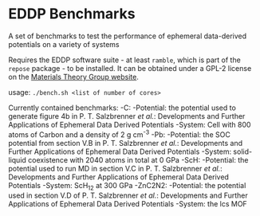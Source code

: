# EDDP Benchmarks
A set of benchmarks to test the performance of ephemeral data-derived potentials on a variety of systems

Requires the EDDP software suite - at least `ramble`, which is part of the `repose` package - to be installed. It can be obtained under a GPL-2 license on the [Materials Theory Group website](https://www.mtg.msm.cam.ac.uk/Codes/EDDP).

usage: `./bench.sh <list of number of cores>`

Currently contained benchmarks:
-C:
	-Potential: the potential used to generate figure 4b in P. T. Salzbrenner *et al.*: Developments and Further Applications of Ephemeral Data Derived Potentials
	-System: Cell with 800 atoms of Carbon and a density of 2 g cm<sup>-3</sup>
-Pb:
	-Potential: the SOC potential from section V.B in P. T. Salzbrenner *et al.*: Developments and Further Applications of Ephemeral Data Derived Potentials
	-System: solid-liquid coexistence with 2040 atoms in total at 0 GPa
-ScH:
	-Potential: the potential used to run MD in section V.C in P. T. Salzbrenner *et al.*: Developments and Further Applications of Ephemeral Data Derived Potentials
	-System: ScH<sub>12</sub> at 300 GPa
-ZnC2N2:
	-Potential: the potential used in section V.D of P. T. Salzbrenner *et al.*: Developments and Further Applications of Ephemeral Data Derived Potentials
	-System: the lcs MOF
